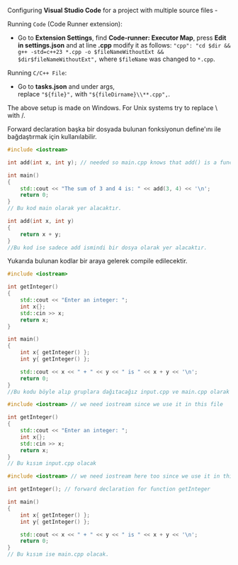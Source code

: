 Configuring **Visual Studio Code** for a project with multiple source files -

Running `Code` (Code Runner extension):

- Go to **Extension Settings**, find **Code-runner: Executor Map**, press **Edit in settings.json** and at line **.cpp** modify it as follows: `"cpp": "cd $dir && g++ -std=c++23 *.cpp -o $fileNameWithoutExt && $dir$fileNameWithoutExt",` where `$fileName` was changed to `*.cpp`.

Running `C/C++ File`:

- Go to **tasks.json** and under args, replace `"${file}",` with `"${fileDirname}\\**.cpp",`.

The above setup is made on Windows. For Unix systems try to replace \\ with /.

Forward declaration başka bir dosyada bulunan fonksiyonun define'ını ile bağdaştırmak için kullanılabilir.

```cpp
#include <iostream>

int add(int x, int y); // needed so main.cpp knows that add() is a function defined elsewhere

int main()
{
    std::cout << "The sum of 3 and 4 is: " << add(3, 4) << '\n';
    return 0;
}
// Bu kod main olarak yer alacaktır.
```

```cpp
int add(int x, int y)
{
    return x + y;
}
//Bu kod ise sadece add ismindi bir dosya olarak yer alacaktır.
```

Yukarıda bulunan kodlar bir araya gelerek compile edilecektir.

```cpp
#include <iostream>

int getInteger()
{
	std::cout << "Enter an integer: ";
	int x{};
	std::cin >> x;
	return x;
}

int main()
{
	int x{ getInteger() };
	int y{ getInteger() };

	std::cout << x << " + " << y << " is " << x + y << '\n';
	return 0;
}
//Bu kodu böyle alıp gruplara dağıtacağız input.cpp ve main.cpp olarak
```

```cpp
#include <iostream> // we need iostream since we use it in this file

int getInteger()
{
	std::cout << "Enter an integer: ";
	int x{};
	std::cin >> x;
	return x;
}
// Bu kısım input.cpp olacak
```

```cpp
#include <iostream> // we need iostream here too since we use it in this file as well

int getInteger(); // forward declaration for function getInteger

int main()
{
	int x{ getInteger() };
	int y{ getInteger() };

	std::cout << x << " + " << y << " is " << x + y << '\n';
	return 0;
}
// Bu kısım ise main.cpp olacak.
```
